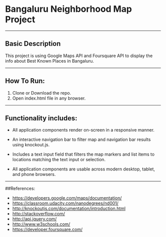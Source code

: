 # Bangaluru Neighborhood Map Project

-------------------------------------------------------------------
## Basic Description

This project is using Google Maps API and Foursquare API to display the info about Best Known Places in Bangaluru.

--------------------------------------------------------------------
## How To Run:

1. Clone or Download the repo.
2. Open index.html file in any browser.

--------------------------------------------------------------------
## Functionality includes:

* All application components render on-screen in a responsive manner.

* An interactive navigation bar to filter map and navigation bar results using knockout.js.

* Includes a text input field that filters the map markers and list items to locations matching the text input or selection. 

* All application components are usable across modern desktop, tablet, and phone  browsers.

----------------------------------------------------------------------
##References:

* https://developers.google.com/maps/documentation/
* https://classroom.udacity.com/nanodegrees/nd001/
* http://knockoutjs.com/documentation/introduction.html
* http://stackoverflow.com/
* http://api.jquery.com/
* http://www.w3schools.com/
* https://developer.foursquare.com/
